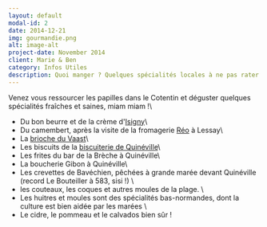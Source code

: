 ```yaml
---
layout: default
modal-id: 2
date: 2014-12-21
img: gourmandie.png
alt: image-alt
project-date: November 2014
client: Marie & Ben
category: Infos Utiles
description: Quoi manger ? Quelques spécialités locales à ne pas rater !
---
```


Venez vous ressourcer les papilles dans le Cotentin et déguster quelques spécialités fraîches et saines, miam miam !\\
* Du bon beurre et de la crème d'[Isigny](http://www.isigny-ste-mere.com/)\\
* Du camembert, après la visite de la fromagerie [Réo](http://www.reaux.fr/) à Lessay\\
* La [brioche du Vaast](http://www.la-brioche-du-vast.com/)\\
* Les biscuits de la [biscuiterie de Quinéville](http://www.biscuiterie-quineville.com/)\\
* Les frites du bar de la Brèche à Quinéville\\
* La boucherie Gibon à Quinéville\\
* Les crevettes de Bavéchien, pêchées à grande marée devant Quinéville (record Le Bouteiller à 583, sisi !) \\ 
* les couteaux, les coques et autres moules de la plage. \\
* Les huitres et moules sont des spécialités bas-normandes, dont la culture est bien aidée par les marées \\
* Le cidre, le pommeau et le calvados bien sûr !
